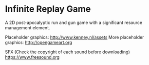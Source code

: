 # Infinite Replay Game
A 2D post-apocalyptic run and gun game with a significant resource management element.

Placeholder graphics: http://www.kenney.nl/assets
More placeholder graphics: http://opengameart.org

SFX (Check the copyright of each sound before downloading) https://www.freesound.org
